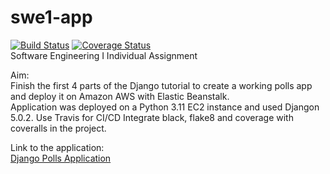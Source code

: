 # swe1-app
[![Build Status](https://app.travis-ci.com/panaschristou/swe1-app.svg?branch=main)](https://app.travis-ci.com/panaschristou/swe1-app)
[![Coverage Status](https://coveralls.io/repos/github/panaschristou/swe1-app/badge.svg?branch=main)](https://coveralls.io/github/panaschristou/swe1-app?branch=main)  
 Software Engineering I Individual Assignment 

Aim:  
Finish the first 4 parts of the Django tutorial to create a working polls app and deploy it on Amazon AWS with Elastic Beanstalk.  
Application was deployed on a Python 3.11 EC2 instance and used Djangon 5.0.2.
Use Travis for CI/CD
Integrate black, flake8 and coverage with coveralls in the project.

Link to the application:  
[Django Polls Application](http://swe1-app-env.eba-akkyyi3k.us-west-2.elasticbeanstalk.com/polls/)
